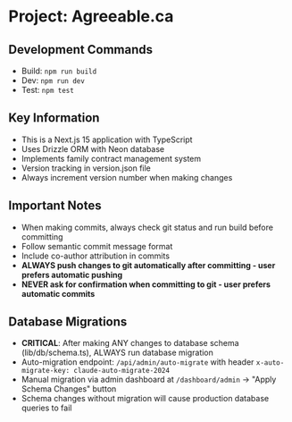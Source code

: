 # Project: Agreeable.ca

## Development Commands
- Build: `npm run build`
- Dev: `npm run dev`
- Test: `npm test`

## Key Information
- This is a Next.js 15 application with TypeScript
- Uses Drizzle ORM with Neon database
- Implements family contract management system
- Version tracking in version.json file
- Always increment version number when making changes

## Important Notes
- When making commits, always check git status and run build before committing
- Follow semantic commit message format
- Include co-author attribution in commits
- **ALWAYS push changes to git automatically after committing - user prefers automatic pushing**
- **NEVER ask for confirmation when committing to git - user prefers automatic commits**

## Database Migrations
- **CRITICAL**: After making ANY changes to database schema (lib/db/schema.ts), ALWAYS run database migration
- Auto-migration endpoint: `/api/admin/auto-migrate` with header `x-auto-migrate-key: claude-auto-migrate-2024`
- Manual migration via admin dashboard at `/dashboard/admin` -> "Apply Schema Changes" button
- Schema changes without migration will cause production database queries to fail